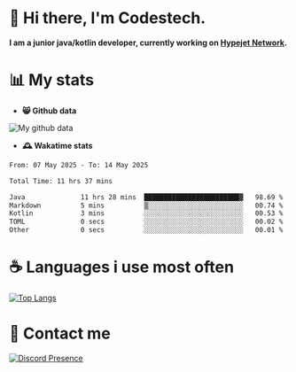 # 👋 Hi there, I'm Codestech.
**I am a junior java/kotlin developer, currently working on [Hypejet Network](https://github.com/Hypejet).**

# 📊 My stats
- **😸 Github data**

![My github data](https://github-readme-stats.vercel.app/api?username=Codestech1&count_private=true&include_all_commits=true&theme=codeSTACKr)

- **🕰️ Wakatime stats**
<!--START_SECTION:waka-->

```txt
From: 07 May 2025 - To: 14 May 2025

Total Time: 11 hrs 37 mins

Java              11 hrs 28 mins  ████████████████████████▓   98.69 %
Markdown          5 mins          ▒░░░░░░░░░░░░░░░░░░░░░░░░   00.74 %
Kotlin            3 mins          ░░░░░░░░░░░░░░░░░░░░░░░░░   00.53 %
TOML              0 secs          ░░░░░░░░░░░░░░░░░░░░░░░░░   00.02 %
Other             0 secs          ░░░░░░░░░░░░░░░░░░░░░░░░░   00.01 %
```

<!--END_SECTION:waka-->

# ☕ Languages i use most often
[![Top Langs](https://github-readme-stats.vercel.app/api/top-langs/?username=Codestech1&layout=compact&langs_count=8&exclude_repo=window5000.github.io&theme=codeSTACKr)](https://github.com/anuraghazra/github-readme-stats)

# 💬 Contact me
[![Discord Presence](https://lanyard.cnrad.dev/api/650718742157852740)](https://discord.com/users/650718742157852740)
</br>
